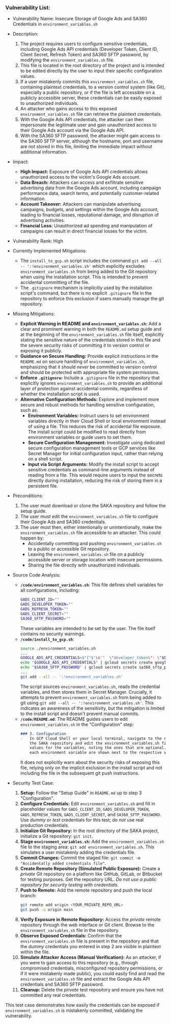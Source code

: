 ### Vulnerability List:

- Vulnerability Name: Insecure Storage of Google Ads and SA360 Credentials in `environment_variables.sh`

- Description:
    1. The project requires users to configure sensitive credentials, including Google Ads API credentials (Developer Token, Client ID, Client Secret, Refresh Token) and SA360 SFTP password, by modifying the `environment_variables.sh` file.
    2. This file is located in the root directory of the project and is intended to be edited directly by the user to input their specific configuration values.
    3. If a user mistakenly commits this `environment_variables.sh` file, containing plaintext credentials, to a version control system (like Git), especially a public repository, or if the file is left accessible on a publicly accessible server, these credentials can be easily exposed to unauthorized individuals.
    4. An attacker who gains access to this exposed `environment_variables.sh` file can retrieve the plaintext credentials.
    5. With the Google Ads API credentials, the attacker can then impersonate the legitimate user and gain unauthorized access to their Google Ads account via the Google Ads API.
    6. With the SA360 SFTP password, the attacker might gain access to the SA360 SFTP server, although the hostname, port and username are not stored in this file, limiting the immediate impact without additional information.

- Impact:
    - **High Impact:** Exposure of Google Ads API credentials allows unauthorized access to the victim's Google Ads account.
    - **Data Breach:** Attackers can access and exfiltrate sensitive advertising data from the Google Ads account, including campaign performance data, search terms, and potentially customer-related information.
    - **Account Takeover:** Attackers can manipulate advertising campaigns, budgets, and settings within the Google Ads account, leading to financial losses, reputational damage, and disruption of advertising activities.
    - **Financial Loss:** Unauthorized ad spending and manipulation of campaigns can result in direct financial losses for the victim.

- Vulnerability Rank: High

- Currently Implemented Mitigations:
    - The `install_to_gcp.sh` script includes the command `git add --all -- ':!environment_variables.sh'` which explicitly excludes `environment_variables.sh` from being added to the Git repository when using the installation script. This is intended to prevent accidental committing of the file.
    - The `.gitignore` mechanism is implicitly used by the installation script's command, but there is no explicit `.gitignore` file in the repository to enforce this exclusion if users manually manage the git repository.

- Missing Mitigations:
    - **Explicit Warning in README and `environment_variables.sh`:** Add a clear and prominent warning in both the `README.md` setup guide and at the beginning of the `environment_variables.sh` file itself, explicitly stating the sensitive nature of the credentials stored in this file and the severe security risks of committing it to version control or exposing it publicly.
    - **Guidance on Secure Handling:** Provide explicit instructions in the `README.md` on secure handling of `environment_variables.sh`, emphasizing that it should *never* be committed to version control and should be protected with appropriate file system permissions.
    - **Enforce `.gitignore`:** Include a `.gitignore` file in the repository that explicitly ignores `environment_variables.sh` to provide an additional layer of protection against accidental commits, regardless of whether the installation script is used.
    - **Alternative Configuration Methods:** Explore and implement more secure and robust methods for handling sensitive configuration, such as:
        - **Environment Variables:**  Instruct users to set environment variables directly in their Cloud Shell or local environment instead of using a file. This reduces the risk of accidental file exposure. The install script could be modified to read directly from environment variables or guide users to set them.
        - **Secure Configuration Management:** Investigate using dedicated secure configuration management tools or GCP services like Secret Manager for initial configuration input, rather than relying on a shell script.
        - **Input via Script Arguments:** Modify the install script to accept sensitive credentials as command-line arguments instead of reading from a file. This would require users to input the secrets directly during installation, reducing the risk of storing them in a persistent file.

- Preconditions:
    1. The user must download or clone the SAKA repository and follow the setup guide.
    2. The user must edit the `environment_variables.sh` file to configure their Google Ads and SA360 credentials.
    3. The user must then, either intentionally or unintentionally, make the `environment_variables.sh` file accessible to an attacker. This could happen by:
        - Accidentally committing and pushing `environment_variables.sh` to a public or accessible Git repository.
        - Leaving the `environment_variables.sh` file on a publicly accessible server or storage location with insecure permissions.
        - Sharing the file directly with unauthorized individuals.

- Source Code Analysis:
    - **`/code/environment_variables.sh`**: This file defines shell variables for all configurations, including:
        ```bash
        GADS_CLIENT_ID=""
        GADS_DEVELOPER_TOKEN=""
        GADS_REFRESH_TOKEN=""
        GADS_CLIENT_SECRET=""
        SA360_SFTP_PASSWORD=""
        ```
        These variables are intended to be set by the user. The file itself contains no security warnings.
    - **`/code/install_to_gcp.sh`**:
        ```bash
        source ./environment_variables.sh
        ...
        GOOGLE_ADS_API_CREDENTIALS=$"{"$'\n'"  \"developer_token\": \"$GADS_DEVELOPER_TOKEN\","$'\n'"  \"refresh_token\": \"$GADS_REFRESH_TOKEN\","$'\n'"  \"client_id\": \"$GADS_CLIENT_ID\","$'\n'"  \"client_secret\": \"$GADS_CLIENT_SECRET\","$'\n'"  \"login_customer_id\": \"$GADS_MANAGER_ACCOUNT_CUSTOMER_ID\","$'\n'"  \"use_proto_plus\": \"True\""$'\n'"}"
        echo "$GOOGLE_ADS_API_CREDENTIALS" | gcloud secrets create google_ads_api_credentials ...
        echo "$SA360_SFTP_PASSWORD" | gcloud secrets create sa360_sftp_password ...
        ...
        git add --all -- ':!environment_variables.sh'
        ```
        The script sources `environment_variables.sh`, reads the credential variables, and then stores them in Secret Manager. Crucially, it attempts to prevent `environment_variables.sh` from being added to git using `git add --all -- ':!environment_variables.sh'`. This indicates an awareness of the sensitivity, but the mitigation is limited to the install script and doesn't prevent manual commits.
    - **`/code/README.md`**: The README guides users to edit `environment_variables.sh` in the "Configuration" step:
        ```markdown
        ### 3. Configuration
        -   In GCP Cloud Shell or your local terminal, navigate to the root directory of
            the SAKA repository and edit the environment_variables.sh file. Supply
            values for the variables, noting the ones that are optional. Explanations of
            each environment variable are shown next to the respective variable.
        ```
        It does not explicitly warn about the security risks of exposing this file, relying only on the implicit exclusion in the install script and not including the file in the subsequent git push instructions.

- Security Test Case:
    1. **Setup:** Follow the "Setup Guide" in `README.md` up to step 3 "Configuration".
    2. **Configure Credentials:** Edit `environment_variables.sh` and fill in placeholder values for `GADS_CLIENT_ID`, `GADS_DEVELOPER_TOKEN`, `GADS_REFRESH_TOKEN`, `GADS_CLIENT_SECRET`, and `SA360_SFTP_PASSWORD`. Use *dummy* or *test* credentials for this test; do *not* use real production credentials.
    3. **Initialize Git Repository:** In the root directory of the SAKA project, initialize a Git repository: `git init`.
    4. **Stage `environment_variables.sh`:** Add the `environment_variables.sh` file to the staging area: `git add environment_variables.sh`. This simulates a user mistakenly adding the credentials file.
    5. **Commit Changes:** Commit the staged file: `git commit -m "Accidentally added credentials file"`.
    6. **Create Remote Repository (Simulated Public Exposure):** Create a *private* Git repository on a platform like GitHub, GitLab, or Bitbucket for testing purposes.  Get the repository URL.  *Do not use a public repository for security testing with credentials*.
    7. **Push to Remote:** Add the remote repository and push the local branch:
        ```bash
        git remote add origin <YOUR_PRIVATE_REPO_URL>
        git push -u origin main
        ```
    8. **Verify Exposure in Remote Repository:** Access the *private* remote repository through the web interface or Git client. Browse to the `environment_variables.sh` file in the repository.
    9. **Observe Exposed Credentials:** Confirm that the `environment_variables.sh` file is present in the repository and that the *dummy* credentials you entered in step 2 are visible in plaintext within the file.
    10. **Simulate Attacker Access (Manual Verification):**  As an attacker, if you were to gain access to this repository (e.g., through compromised credentials, misconfigured repository permissions, or if it were mistakenly made public), you could easily find and read the `environment_variables.sh` file and extract the Google Ads API credentials and SA360 SFTP password.
    11. **Cleanup:** Delete the *private* test repository and ensure you have not committed any real credentials.

This test case demonstrates how easily the credentials can be exposed if `environment_variables.sh` is mistakenly committed, validating the vulnerability.